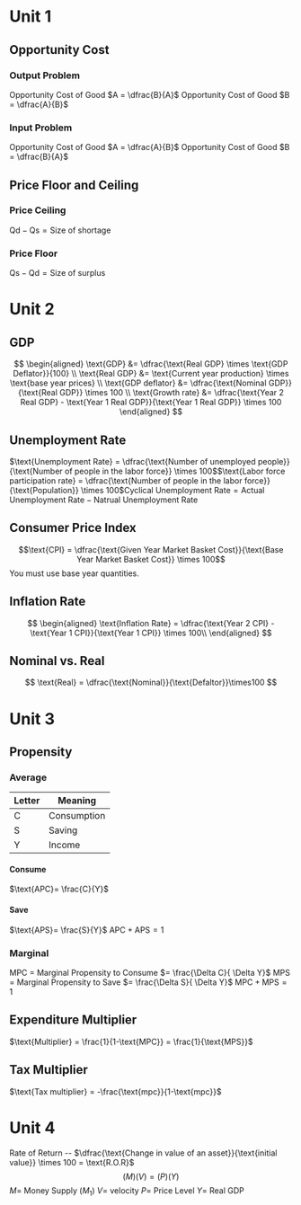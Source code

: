 # Unit 1
## Opportunity Cost
### Output Problem
Opportunity Cost of Good $A = \dfrac{B}{A}$
Opportunity Cost of Good $B = \dfrac{A}{B}$
### Input Problem
Opportunity Cost of Good $A = \dfrac{A}{B}$
Opportunity Cost of Good $B = \dfrac{B}{A}$
## Price Floor and Ceiling
### Price Ceiling
$\text{Qd} - \text{Qs} = \text{Size of shortage}$
### Price Floor
$\text{Qs} - \text{Qd} = \text{Size of surplus}$

# Unit 2
## GDP
$$
\begin{aligned}
\text{GDP} &= \dfrac{\text{Real GDP} \times \text{GDP Deflator}}{100} \\
\text{Real GDP} &= \text{Current year production} \times \text{base year prices} \\
\text{GDP deflator} &= \dfrac{\text{Nominal GDP}}{\text{Real GDP}} \times 100  \\
\text{Growth rate} &= \dfrac{\text{Year 2 Real GDP} - \text{Year 1 Real GDP}}{\text{Year 1 Real GDP}} \times 100
\end{aligned}
$$
## Unemployment Rate
$\text{Unemployment Rate} = \dfrac{\text{Number of unemployed people}}{\text{Number of people in the labor force}} \times 100$$\text{Labor force participation rate} = \dfrac{\text{Number of people in the labor force}}{\text{Population}} \times 100$$\text{Cyclical Unemployment Rate} = \text{Actual Unemployment Rate} - \text{Natrual Unemployment Rate}$
## Consumer Price Index
$$\text{CPI} = \dfrac{\text{Given Year Market Basket Cost}}{\text{Base Year Market Basket Cost}} \times 100$$
You must use base year quantities.
## Inflation Rate
$$
\begin{aligned}
\text{Inflation Rate} = \dfrac{\text{Year 2 CPI} - \text{Year 1 CPI}}{\text{Year 1 CPI}} \times 100\\
\end{aligned}
$$
## Nominal vs. Real
$$
\text{Real} = \dfrac{\text{Nominal}}{\text{Defaltor}}\times100
$$
# Unit 3
## Propensity
### Average 
| Letter | Meaning     |
| ------ | ----------- |
| C      | Consumption |
| S      | Saving      |
| Y      | Income      |
#### Consume
$\text{APC}= \frac{C}{Y}$
#### Save
$\text{APS}= \frac{S}{Y}$
$\text{APC} + \text{APS} = 1$
### Marginal
MPC = Marginal Propensity to Consume $= \frac{\Delta C}{ \Delta Y}$
MPS = Marginal Propensity to Save $= \frac{\Delta S}{ \Delta Y}$
$\text{MPC} + \text{MPS} = 1$
## Expenditure Multiplier 
$\text{Multiplier} = \frac{1}{1-\text{MPC}} =  \frac{1}{\text{MPS}}$
## Tax Multiplier
$\text{Tax multiplier} = -\frac{\text{mpc}}{1-\text{mpc}}$
# Unit 4
Rate of Return -- $\dfrac{\text{Change in value of an asset}}{\text{initial value}} \times 100 = \text{R.O.R}$
$$(M)(V)=(P)(Y)$$
$M=$ Money Supply $(M_1)$
$V=$ velocity
$P=$ Price Level
$Y =$ Real GDP